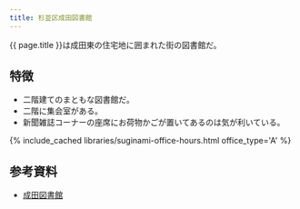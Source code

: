 ```yaml
---
title: 杉並区成田図書館
---
```


{{ page.title }}は成田東の住宅地に囲まれた街の図書館だ。

## 特徴

* 二階建てのまともな図書館だ。
* 二階に集会室がある。
* 新聞雑誌コーナーの座席にお荷物かごが置いてあるのは気が利いている。

{% include_cached libraries/suginami-office-hours.html office_type='A' %}

## 参考資料

* [成田図書館](https://www.library.city.suginami.tokyo.jp/facilities/narita.html)
